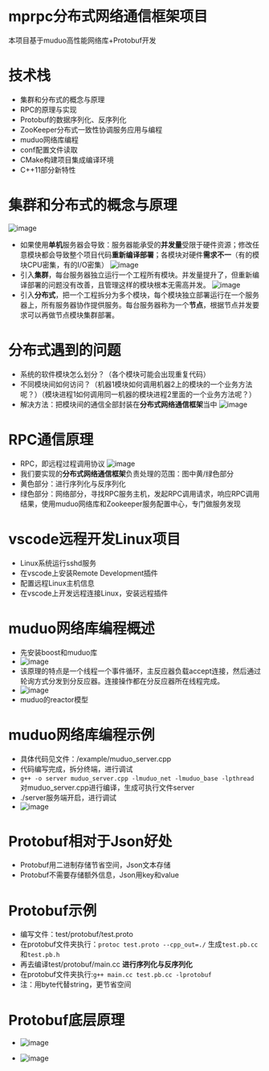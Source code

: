 # mprpc分布式网络通信框架项目
本项目基于muduo高性能网络库+Protobuf开发

# 技术栈
- 集群和分布式的概念与原理
- RPC的原理与实现
- Protobuf的数据序列化、反序列化
- ZooKeeper分布式一致性协调服务应用与编程
- muduo网络库编程
- conf配置文件读取
- CMake构建项目集成编译环境
- C++11部分新特性

# 集群和分布式的概念与原理
![image](https://github.com/user-attachments/assets/306273c3-7a3a-4c6d-9416-7a66c518eabb)
- 如果使用**单机**服务器会导致：服务器能承受的**并发量**受限于硬件资源；修改任意模块都会导致整个项目代码**重新编译部署**；各模块对硬件**需求不一**（有的模块CPU密集，有的I/O密集）
![image](https://github.com/user-attachments/assets/acf59fe4-960b-4dc5-a899-d1dc04612a41)
- 引入**集群**，每台服务器独立运行一个工程所有模块。并发量提升了，但重新编译部署的问题没有改善，且管理这样的模块根本无需高并发。
![image](https://github.com/user-attachments/assets/dfd384bf-b42c-45fd-afe3-a238088a6ed9)
- 引入**分布式**，把一个工程拆分为多个模块，每个模块独立部署运行在一个服务器上，所有服务器协作提供服务。每台服务器称为一个**节点**，根据节点并发要求可以再做节点模块集群部署。

# 分布式遇到的问题
- 系统的软件模块怎么划分？（各个模块可能会出现重复代码）
- 不同模块间如何访问？（机器1模块如何调用机器2上的模块的一个业务方法呢？）（模块进程1如何调用同一机器的模块进程2里面的一个业务方法呢？）
- 解决方法：把模块间的通信全部封装在**分布式网络通信框架**当中
![image](https://github.com/user-attachments/assets/f3b64982-dc26-44ad-b4f4-8b438627b305)

# RPC通信原理
- RPC，即远程过程调用协议
![image](https://github.com/user-attachments/assets/9655a39d-4b7b-4d33-b014-541a20552907)
- 我们要实现的**分布式网络通信框架**负责处理的范围：图中黄/绿色部分
- 黄色部分：进行序列化与反序列化
- 绿色部分：网络部分，寻找RPC服务主机，发起RPC调用请求，响应RPC调用结果，使用muduo网络库和Zookeeper服务配置中心，专门做服务发现

# vscode远程开发Linux项目
- Linux系统运行sshd服务
- 在vscode上安装Remote Development插件
- 配置远程Linux主机信息
- 在vscode上开发远程连接Linux，安装远程插件

# muduo网络库编程概述
- 先安装boost和muduo库
- ![image](https://github.com/user-attachments/assets/69ef3a67-dadc-47d4-a0eb-9db5ea17a69b)
- 该原理的特点是一个线程一个事件循环，主反应器负载accept连接，然后通过轮询方式分发到分反应器。连接操作都在分反应器所在线程完成。
- ![image](https://github.com/user-attachments/assets/5e085b38-1743-4a53-ac0f-286823eade96)
- muduo的reactor模型

# muduo网络库编程示例
- 具体代码见文件：/example/muduo_server.cpp
- 代码编写完成，拆分终端，进行调试
- ```g++ -o server muduo_server.cpp -lmuduo_net -lmuduo_base -lpthread``` 对muduo_server.cpp进行编译，生成可执行文件server
- ./server服务端开启，进行调试
- ![image](https://github.com/user-attachments/assets/91efbe99-512e-4f97-98ec-b38e3a1738a6)

# Protobuf相对于Json好处
- Protobuf用二进制存储节省空间，Json文本存储
- Protobuf不需要存储额外信息，Json用key和value

# Protobuf示例
- 编写文件：test/protobuf/test.proto
- 在protobuf文件夹执行：```protoc test.proto --cpp_out=./``` 生成```test.pb.cc```和```test.pb.h```
- 再去编译test/protobuf/main.cc   **进行序列化与反序列化**
- 在protobuf文件夹执行:```g++ main.cc test.pb.cc -lprotobuf```
- 注：用byte代替string，更节省空间

# Protobuf底层原理
- ![image](https://github.com/user-attachments/assets/a1f428bd-1514-4048-b1d0-97933b899161)

- ![image](https://github.com/user-attachments/assets/bed33049-8947-45e9-9f3c-b7fbf30e9ff5)

